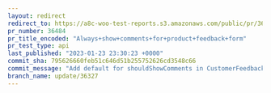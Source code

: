 ```yaml
---
layout: redirect
redirect_to: https://a8c-woo-test-reports.s3.amazonaws.com/public/pr/36484/api/index.html
pr_number: 36484
pr_title_encoded: "Always+show+comments+for+product+feedback+form"
pr_test_type: api
last_published: "2023-01-23 23:30:23 +0000"
commit_sha: 795626660feb51c646d51b255752626cd3548c66
commit_message: "Add default for shouldShowComments in CustomerFeedbackModal"
branch_name: update/36327
---
```

